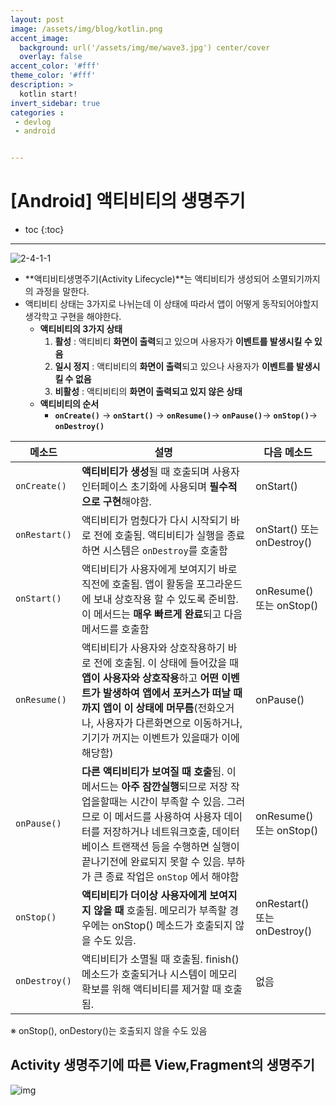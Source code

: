 ```yaml
---
layout: post
image: /assets/img/blog/kotlin.png
accent_image: 
  background: url('/assets/img/me/wave3.jpg') center/cover
  overlay: false
accent_color: '#fff'
theme_color: '#fff'
description: >
  kotlin start!
invert_sidebar: true
categories :
 - devlog	
 - android


---
```


# [Android] 액티비티의 생명주기

* toc
{:toc}
---

![2-4-1-1](https://kairo96.gitbooks.io/android/content/pic2/2-4-1-1.jpg)

* **액티비티생명주기(Activity Lifecycle)**는 액티비티가 생성되어 소멸되기까지의 과정을 말한다.
* 액티비티 상태는 3가지로 나뉘는데 이 상태에 따라서 앱이 어떻게 동작되어야할지 생각학고 구현을 해야한다.
  * **액티비티의 3가지 상태**
    1. **활성** : 액티비티 **화면이 출력**되고 있으며 사용자가 **이벤트를 발생시킬 수 있음**
    2. **일시 정지** : 액티비티의 **화면이 출력**되고 있으나 사용자가 **이벤트를 발생시킬 수 없음**
    3. **비활성** : 액티비티의 **화면이 출력되고 있지 않은 상태**
  * **액티비티의 순서**
    * **`onCreate()`** → **`onStart()`** → **`onResume()`**→ **`onPause()`**→ **`onStop()`**→ **`onDestroy()`**

| 메소드        | 설명                                                         | 다음 메소드                  |
| ------------- | ------------------------------------------------------------ | ---------------------------- |
| `onCreate()`  | **액티비티가 생성**될 때 호출되며 사용자 인터페이스 초기화에 사용되며 **필수적으로 구현**해야함. | onStart()                    |
| `onRestart()` | 액티비티가 멈췄다가 다시 시작되기 바로 전에 호출됨. 액티비티가 실행을 종료하면 시스템은 `onDestroy`를 호출함 | onStart() 또는 onDestroy()   |
| `onStart()`   | 액티비티가 사용자에게 보여지기 바로 직전에 호출됨. 앱이 활동을 포그라운드에 보내 상호작용 할 수 있도록 준비함. 이 메서드는 **매우 빠르게 완료**되고 다음 메서드를 호출함 | onResume() 또는 onStop()     |
| `onResume()`  | 액티비티가 사용자와 상호작용하기 바로 전에 호출됨. 이 상태에 들어갔을 때 **앱이 사용자와 상호작용**하고 **어떤 이벤트가 발생하여 앱에서 포커스가 떠날 때까지 앱이 이 상태에 머무름**(전화오거나, 사용자가 다른화면으로 이동하거나, 기기가 꺼지는 이벤트가 있을때가 이에 해당함) | onPause()                    |
| `onPause()`   | **다른 액티비티가 보여질 때 호출**됨.  이 메서드는 **아주 잠깐실행**되므로 저장 작업을할때는 시간이 부족할 수 있음. 그러므로 이 메서드를 사용하여 사용자 데이터를 저장하거나 네트워크호출, 데이터베이스 트랜잭션 등을 수행하면 실행이 끝나기전에 완료되지 못할 수 있음. 부하가 큰 종료 작업은 `onStop` 에서 해야함 | onResume() 또는 onStop()     |
| `onStop()`    | **액티비티가 더이상 사용자에게 보여지지 않을 때** 호출됨. 메모리가 부족할 경우에는 onStop() 메소드가 호출되지 않을 수도 있음. | onRestart() 또는 onDestroy() |
| `onDestroy()` | 액티비티가 소멸될 때 호출됨. finish() 메소드가 호출되거나 시스템이 메모리 확보를 위해 액티비티를 제거할 때 호출됨. | 없음                         |

※ onStop(), onDestory()는 호출되지 않을 수도 있음





## Activity 생명주기에 따른 View,Fragment의 생명주기

![img](https://dynamic-sheep-95f.notion.site/image/https%3A%2F%2Fprod-files-secure.s3.us-west-2.amazonaws.com%2F7a1ddf9e-142f-424a-8f5b-c6d3ef95c3ed%2F23ceffe0-fc76-4e56-8158-971d79e3d03e%2FUntitled.png?table=block&id=878947a3-52c4-4784-9584-8adeb74e780d&spaceId=7a1ddf9e-142f-424a-8f5b-c6d3ef95c3ed&width=1640&userId=&cache=v2)
